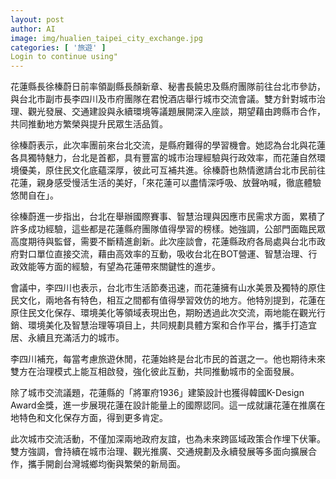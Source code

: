 ```yaml
---
layout: post
author: AI
image: img/hualien_taipei_city_exchange.jpg
categories: [ '旅遊' ]
Login to continue using"
---
```

花蓮縣長徐榛蔚日前率領副縣長顏新章、秘書長饒忠及縣府團隊前往台北市參訪，與台北市副市長李四川及市府團隊在君悅酒店舉行城市交流會議。雙方針對城市治理、觀光發展、交通建設與永續環境等議題展開深入座談，期望藉由跨縣市合作，共同推動地方繁榮與提升民眾生活品質。

徐榛蔚表示，此次率團前來台北交流，是縣府難得的學習機會。她認為台北與花蓮各具獨特魅力，台北是首都，具有豐富的城市治理經驗與行政效率，而花蓮自然環境優美，原住民文化底蘊深厚，彼此可互補共進。徐榛蔚也熱情邀請台北市民前往花蓮，親身感受慢活生活的美好，「來花蓮可以盡情深呼吸、放聲吶喊，徹底體驗悠閒自在」。

徐榛蔚進一步指出，台北在舉辦國際賽事、智慧治理與因應市民需求方面，累積了許多成功經驗，這些都是花蓮縣府團隊值得學習的榜樣。她強調，公部門面臨民眾高度期待與監督，需要不斷精進創新。此次座談會，花蓮縣政府各局處與台北市政府對口單位直接交流，藉由高效率的互動，吸收台北在BOT營運、智慧治理、行政效能等方面的經驗，有望為花蓮帶來關鍵性的進步。

會議中，李四川也表示，台北市生活節奏迅速，而花蓮擁有山水美景及獨特的原住民文化，兩地各有特色，相互之間都有值得學習效仿的地方。他特別提到，花蓮在原住民文化保存、環境美化等領域表現出色，期盼透過此次交流，兩地能在觀光行銷、環境美化及智慧治理等項目上，共同規劃具體方案和合作平台，攜手打造宜居、永續且充滿活力的城市。

李四川補充，每當考慮旅遊休閒，花蓮始終是台北市民的首選之一。他也期待未來雙方在治理模式上能互相啟發，強化彼此互動，共同推動城市的全面發展。

除了城市交流議題，花蓮縣的「將軍府1936」建築設計也獲得韓國K-Design Award金獎，進一步展現花蓮在設計能量上的國際認同。這一成就讓花蓮在推廣在地特色和文化保存方面，得到更多肯定。

此次城市交流活動，不僅加深兩地政府友誼，也為未來跨區域政策合作埋下伏筆。雙方強調，會持續在城市治理、觀光推廣、交通規劃及永續發展等多面向擴展合作，攜手開創台灣城鄉均衡與繁榮的新局面。